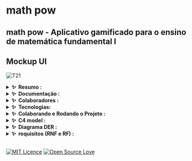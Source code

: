 # math pow

## math pow - Aplicativo gamificado para o ensino de matemática fundamental I

## Mockup UI
![T21](https://github.com/lucasagw/MVP-T21/assets/54041918/320b728b-d329-49db-aad1-b4e31f676486)





<div>
    <details>
        <summary><b>✨&nbsp;&nbsp;Resumo :&nbsp;</b></summary>
        <br />

        Resumo:

        Esse Trabalho de continuação tem como objetivo apresentar um aplicativo
        gamificado para o ensino de matemática básica para crianças com Síndrome
        de Down com foco na faixa etária de 7 a 15 anos. Continuando a implementação 
        dos modulos refenreciados no trabalho de conclusão de curso.
  
</div>


<div>
<details>
    <summary><b>✨&nbsp;&nbsp;Documentação :&nbsp;</b></summary>
    <br/>
    

login developer ucsal:


MVP:
https://www.figma.com/file/8pEWLqAvby8ceTpIJcgYq3/Untitled?type=design&node-id=0-1&mode=design&t=LUkWLnVYxr4h7wmQ-0

Artigos base e referenciais:



</details>
</div>

<div>
<details>
    <summary><b>✨&nbsp;&nbsp;Colaboradores :&nbsp;</b></summary>
    <br/>


[ <img src="https://avatars.githubusercontent.com/u/54041918?s=400&u=9691b69b1b7c46137971d4b2775228007fff85a9&v=4"
    width="200px; " /><br><sub><b>Cristiano Filho</b></sub> ](https://github.com/CristianoFilho)
<br>
[ <img src="https://avatars.githubusercontent.com/u/79553621?v=4" width="200px; " /><br><sub><b>Lucas Augusto</b></sub>
](https://github.com/lucasagw)

[ <img src="https://avatars.githubusercontent.com/u/77082657?v=4" width="200px; " /><br><sub><b>Enzo Santana</b></sub>
](https://github.com/EnzoSAlmeida)
</div>


<div>   
<details>
    <summary><b>✨&nbsp;&nbsp;Tecnologias:&nbsp;</b></summary>
    <br/>

 <a href="https://reactnative.dev/"> <img src="https://img.shields.io/badge/React-61DAFB.svg?style=for-the-badge&logo=React&logoColor=black" alt="React-Native">

 </a>
</details>
</div>

<div>   
<details>
    <summary><b>✨&nbsp;&nbsp;Colaborando e Rodando o Projeto :&nbsp;</b></summary>
    <br/>

## MVP-T21 - Projeto React Native

### Pré-requisitos

Antes de começar, certifique-se de ter atendido aos seguintes requisitos:

- Você instalou a versão mais recente do [Node.js e npm](https://nodejs.org/en/download/)
- Você instalou o [React Native](https://reactnative.dev/docs/environment-setup)
- Você possui uma máquina Windows/Linux/Mac.

### Instalando o MVP-T21

Para instalar o MVP-T21, siga estas etapas:

1. Clone o repositório:
```bash
git clone https://github.com/lucasagw/MVP-T21.git
```

2. Navegue até o diretório do projeto:
```bash
cd MVP-T21
```

3. Instale as dependências:
```bash
npm install
```

### Usando o MVP-T21

Para usar o MVP-T21, siga estas etapas:

1. Inicie o Metro Bundler:
```bash
npx react-native start
```

2. Em uma janela de terminal separada, execute o aplicativo:
```bash
npx react-native run-android
```
ou
```bash
npx react-native run-ios
```
dependendo da sua plataforma.

### Contribuindo para o MVP-T21

Para contribuir para o MVP-T21, siga estas etapas:

1. Faça um fork do repositório.
2. Crie um novo branch: `git checkout -b <nome_do_branch>`.
3. Faça suas alterações e commit: `git commit -m '<mensagem_do_commit>'`
4. Faça push para o branch original: `git push origin <nome_do_projeto>/<local>`
5. Crie o pull request.

Alternativamente, veja a documentação do GitHub sobre [criação de um pull request](https://help.github.com/pt/github/collaborating-with-issues-and-pull-requests/creating-a-pull-request).



### Licença

Este projeto usa a seguinte licença: `MIT Licence`.

</details>
</div>

<div>   
<details>
    <summary><b>✨&nbsp;&nbsp;C4 model :&nbsp;</b></summary>
    <br/>
</details>
</div>
<div>   
<details>
    <summary><b>✨&nbsp;&nbsp;Diagrama DER  :&nbsp;</b></summary>
    <br/>
</details>
</div>
<div>   
<details>
    <summary><b>✨&nbsp;&nbsp;requisitos (RNF e RF) :&nbsp;</b></summary>

| (RF) | Requisitos Fundamentais | (RNF) | Requisitos Não-Funcionais |
| --- | --- | --- | --- |
| 1 | **Perfil Personalizado:** Permitir a criação de perfis personalizados para cada criança, incluindo nível de aprendizado e preferências. | 1 | **Performance Responsiva:** Assegurar que o aplicativo tenha tempos de resposta rápidos e seja responsivo para proporcionar uma experiência fluida. |
| 2 | **Exercícios Interativos:** Apresentar exercícios interativos de matemática básica, como adição, subtração e contagem, com diferentes níveis de dificuldade. | 2 | **Design Lúdico e Colorido:** Utilizar um design lúdico, colorido e amigável para atrair e manter o interesse das crianças. |
| 3 | **Feedback Acessível:** Fornecer feedback visual e sonoro após cada resposta, reforçando o aprendizado de forma positiva. | 3 | **Compatibilidade Multiplataforma:** Desenvolver o aplicativo para funcionar em dispositivos móveis (iOS e Android) e computadores, aumentando sua acessibilidade. |
| 4 | **Interface Intuitiva:** Desenvolver uma interface intuitiva e amigável, com elementos visuais e ícones claros para facilitar a navegação. | 4 | **Disponibilidade Contínua:** Garantir que o aplicativo esteja disponível para uso em todos os dias da semana. |
| 5 | **Progressão Gradual:** Oferecer progressão gradual de dificuldade com base no desempenho individual, adaptando o conteúdo ao ritmo de aprendizado de cada criança. | 5 | **Apoio Multilíngue:** Oferecer suporte a múltiplos idiomas para permitir que crianças de diferentes regiões possam aprender. |
| 6 | **Recompensas e Incentivos:** Introduzir recompensas virtuais, como distintivos e elogios animados, para manter o engajamento e motivar o aprendizado. | 6 | **Segurança e Privacidade:** Implementar medidas de segurança rigorosas para proteger as informações pessoais das crianças e garantir uma experiência segura. |
| 7 | **Acessibilidade:** Garantir que o aplicativo seja acessível, com suporte a opções de contraste, tamanhos de fonte ajustáveis e funcionalidade de leitura de tela. | 7 | **Desafios e Conquistas:** Introduzir desafios extras e conquistas especiais para estimular a busca pelo aprendizado e pela superação pessoal. |
|   |  | 8 | **Monitoramento e Avaliação:** Incorporar ferramentas de monitoramento e avaliação para permitir que educadores e pais acompanhem o progresso das crianças. |
|   |  | 9 | **Customização Individual:** Permitir que educadores e pais personalizem o conteúdo com base nas necessidades e habilidades individuais de cada criança. |
|   |  | 10 | **Interação Afetuosa:** Criar um ambiente de interação afetuosa e encorajadora para estabelecer uma conexão positiva com as crianças. |


   
</details>
</div>
<br>

[![MIT Licence](https://badges.frapsoft.com/os/mit/mit.svg?v=103)](https://github.com/Natalialimac/Tcc) [![Open Source Love](https://badges.frapsoft.com/os/v3/open-source.svg?v=103)](hhttps://github.com/Natalialimac/Tcc)
